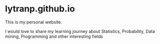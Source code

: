 # lytranp.github.io

This is my personal website. 

I would love to share my learning journey about Statistics, Probability, Data mining, Programming and other interesting fields
